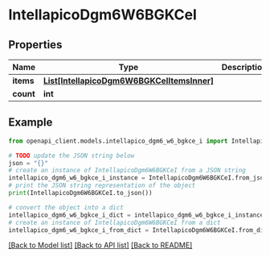 # IntellapicoDgm6W6BGKCeI


## Properties

Name | Type | Description | Notes
------------ | ------------- | ------------- | -------------
**items** | [**List[IntellapicoDgm6W6BGKCeIItemsInner]**](IntellapicoDgm6W6BGKCeIItemsInner.md) |  | [optional] 
**count** | **int** |  | [optional] 

## Example

```python
from openapi_client.models.intellapico_dgm6_w6_bgkce_i import IntellapicoDgm6W6BGKCeI

# TODO update the JSON string below
json = "{}"
# create an instance of IntellapicoDgm6W6BGKCeI from a JSON string
intellapico_dgm6_w6_bgkce_i_instance = IntellapicoDgm6W6BGKCeI.from_json(json)
# print the JSON string representation of the object
print(IntellapicoDgm6W6BGKCeI.to_json())

# convert the object into a dict
intellapico_dgm6_w6_bgkce_i_dict = intellapico_dgm6_w6_bgkce_i_instance.to_dict()
# create an instance of IntellapicoDgm6W6BGKCeI from a dict
intellapico_dgm6_w6_bgkce_i_from_dict = IntellapicoDgm6W6BGKCeI.from_dict(intellapico_dgm6_w6_bgkce_i_dict)
```
[[Back to Model list]](../README.md#documentation-for-models) [[Back to API list]](../README.md#documentation-for-api-endpoints) [[Back to README]](../README.md)


